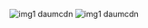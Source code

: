 ![img1 daumcdn](https://user-images.githubusercontent.com/98040028/168024741-3be1f3ba-cbdf-49e4-9eca-4bb2293f9c42.png)
![img1 daumcdn](https://user-images.githubusercontent.com/98040028/168024853-2adc9fb2-8a45-409f-bebb-f3003e510256.png)
